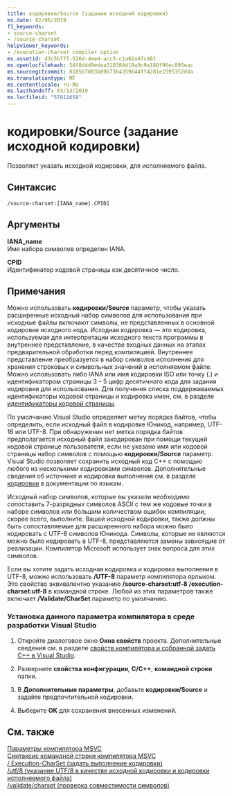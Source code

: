 ```yaml
---
title: кодировки/Source (задание исходной кодировки)
ms.date: 02/06/2019
f1_keywords:
- source-charset
- /source-charset
helpviewer_keywords:
- /execution-charset compiler option
ms.assetid: d3c5bf7f-526d-4ee4-acc5-c1a02a4fc481
ms.openlocfilehash: 54f8d4d0edaa310384d19a9c9a188f96ec895eac
ms.sourcegitcommit: 8105b7003b89b73b4359644ff4281e1595352dda
ms.translationtype: MT
ms.contentlocale: ru-RU
ms.lasthandoff: 03/14/2019
ms.locfileid: "57811658"
---
```

# <a name="source-charset-set-source-character-set"></a>кодировки/Source (задание исходной кодировки)

Позволяет указать исходной кодировки, для исполняемого файла.

## <a name="syntax"></a>Синтаксис

```
/source-charset:[IANA_name|.CPID]
```

## <a name="arguments"></a>Аргументы

**IANA_name**<br/>
Имя набора символов определен IANA.

**CPID**<br/>
Идентификатор кодовой страницы как десятичное число.

## <a name="remarks"></a>Примечания

Можно использовать **кодировки/Source** параметр, чтобы указать расширенные исходный набор символов для использования при исходные файлы включают символы, не представленных в основной кодировке исходного кода. Исходная кодировка — это кодировка, используемая для интерпретации исходного текста программы в внутреннее представление, в качестве входных данных на этапах предварительной обработки перед компиляцией. Внутреннее представление преобразуется в набор символов исполнения для хранения строковых и символьных значений в исполняемом файле. Можно использовать либо IANA или имя кодировки ISO или точку (.) и идентификатором страницы 3 – 5 цифр десятичного кода для задания кодировки для использования. Для получения списка поддерживаемых идентификаторы кодовой страницы и кодировка имен, см. в разделе [идентификаторы кодовой страницы](/windows/desktop/Intl/code-page-identifiers).

По умолчанию Visual Studio определяет метку порядка байтов, чтобы определить, если исходный файл в кодировке Юникод, например, UTF-16 или UTF-8. При обнаружении нет метка порядка байтов предполагается исходный файл закодирован при помощи текущей кодовой странице пользователя, если не указано имя или кодовой страницы набор символов с помощью **кодировки/Source** параметр. Visual Studio позволяет сохранить исходный код C++ с помощью любого из несколькими кодировками символов. Дополнительные сведения об источнике и кодировка выполнения см. в разделе [кодировки](../../cpp/character-sets.md) в документации по языкам.

Исходный набор символов, которые вы указали необходимо сопоставить 7-разрядных символов ASCII с тем же кодовые точки в наборе символов или большим количеством ошибок компиляции, скорее всего, выполните. Вашей исходной кодировки, также должны быть сопоставляемые для расширенного набора можно было кодировать с UTF-8 символов Юникода. Символы, которые не являются можно было кодировать в UTF-8, представляются замены зависящие от реализации. Компилятор Microsoft использует знак вопроса для этих символов.

Если вы хотите задать исходная кодировка и кодировка выполнения в UTF-8, можно использовать **/UTF-8** параметр компилятора ярлыком. Это свойство эквивалентно указанию **/source-charset:utf-8 /execution-charset:utf-8** в командной строке. Любой из этих параметров также включает **/Validate/CharSet** параметр по умолчанию.

### <a name="to-set-this-compiler-option-in-the-visual-studio-development-environment"></a>Установка данного параметра компилятора в среде разработки Visual Studio

1. Откройте диалоговое окно **Окна свойств** проекта. Дополнительные сведения см. в разделе [свойств компилятора и собранной задать C++ в Visual Studio](../working-with-project-properties.md).

1. Разверните **свойства конфигурации**, **C/C++**, **командной строки** папки.

1. В **Дополнительные параметры**, добавьте **кодировки/Source** и задайте предпочтительной кодировки.

1. Выберите **ОК** для сохранения внесенных изменений.

## <a name="see-also"></a>См. также

[Параметры компилятора MSVC](compiler-options.md)<br/>
[Синтаксис командной строки компилятора MSVC](compiler-command-line-syntax.md)<br/>
[/ Execution-CharSet (задать выполнение кодировки)](execution-charset-set-execution-character-set.md)<br/>
[/utf/8 (указание UTF/8 в качестве исходной кодировки и кодировки исполняемого файла)](utf-8-set-source-and-executable-character-sets-to-utf-8.md)<br/>
[/validate/charset (проверка совместимости символов)](validate-charset-validate-for-compatible-characters.md)
